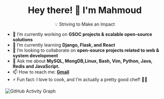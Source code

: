 <h1 align="center">Hey there! 👋 I'm Mahmoud</h1>


<p align="center">
💡 Striving to Make an Impact
</p>



- 🔭 I’m currently working on **GSOC projects & scalable open-source solutions**  
- 🌱 I’m currently learning **Django, Flask, and React**  
- 👯 I’m looking to collaborate on **open-source projects related to web & system development**  
- 💬 Ask me about **MySQL, MongDB,Linux, Bash, Vim, Python, Java, Redis and JavaScript.**
- 📫 How to reach me: **[Gmail](mahmoudnasser1561@gmail.com)**
- ⚡ Fun fact: I love to cook, and I’m actually a pretty good chef! 🍳🔥

![GitHub Activity Graph](https://github-readme-activity-graph.vercel.app/graph?username=mahmoudnasser1561&theme=github)


